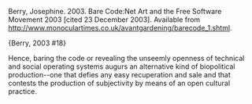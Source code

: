 ﻿Berry, Josephine. 2003. Bare Code:Net Art and the Free Software Movement 2003 [cited 23 December 2003]. Available from http://www.monoculartimes.co.uk/avantgardening/barecode_1.shtml.

{Berry, 2003 #18}

Hence, baring the code or revealing the unseemly openness of technical and social operating systems augurs an alternative kind of biopolitical production--one that defies any easy recuperation and sale and that contests the production of subjectivity by means of an open cultural practice. 
